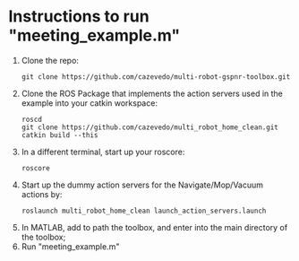 # Instructions to run "meeting_example.m"

1. Clone the repo:
    ~~~
    git clone https://github.com/cazevedo/multi-robot-gspnr-toolbox.git
    ~~~
2. Clone the ROS Package that implements the action servers used in the example into your catkin workspace:
    ~~~
    roscd
    git clone https://github.com/cazevedo/multi_robot_home_clean.git
    catkin build --this
    ~~~
3. In a different terminal, start up your roscore:
    ~~~
    roscore
    ~~~
3. Start up the dummy action servers for the Navigate/Mop/Vacuum actions by:
    ~~~
    roslaunch multi_robot_home_clean launch_action_servers.launch 
    ~~~
4. In MATLAB, add to path the toolbox, and enter into the main directory of the toolbox;
5. Run "meeting_example.m"
